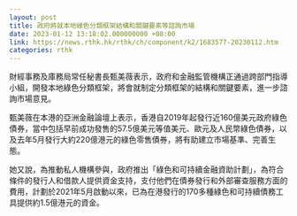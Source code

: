```yaml
---
layout: post
title: 政府將就本地綠色分類框架結構和關鍵要素等諮詢市場
date: 2023-01-12 13:18:02.000000000 +08:00
link: https://news.rthk.hk/rthk/ch/component/k2/1683577-20230112.htm
categories: rthk
---
```


財經事務及庫務局常任秘書長甄美薇表示，政府和金融監管機構正通過跨部門指導小組，開發本地綠色分類框架，將會就制定分類框架的結構和關鍵要素，進一步諮詢市場意見。

甄美薇在本港的亞洲金融論壇上表示，香港自2019年起發行近160億美元政府綠色債券，當中包括早前成功發售的57.5億美元等值美元、歐元及人民幣綠色債券，以及去年5月發行大約220億港元的綠色零售債券，將有助建立市場基準、完善生態。

她又說，為推動私人機構參與，政府推出「綠色和可持續金融資助計劃」，為符合條件的發行人和借款人提供資金支持，支付他們在債券發行和外部審查服務方面的費用，計劃於2021年5月啟動以來，已為在港發行的170多種綠色和可持續債務工具提供約1.5億港元的資金。
